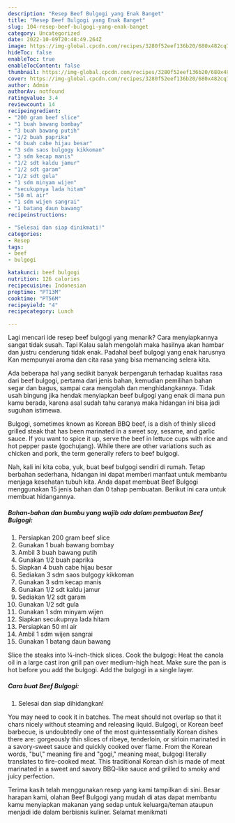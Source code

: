 ```yaml
---
description: "Resep Beef Bulgogi yang Enak Banget"
title: "Resep Beef Bulgogi yang Enak Banget"
slug: 104-resep-beef-bulgogi-yang-enak-banget
category: Uncategorized
date: 2022-10-09T20:48:49.264Z
image: https://img-global.cpcdn.com/recipes/3280f52eef136b20/680x482cq70/beef-bulgogi-foto-resep-utama.jpg
hideToc: false
enableToc: true
enableTocContent: false
thumbnail: https://img-global.cpcdn.com/recipes/3280f52eef136b20/680x482cq70/beef-bulgogi-foto-resep-utama.jpg
cover: https://img-global.cpcdn.com/recipes/3280f52eef136b20/680x482cq70/beef-bulgogi-foto-resep-utama.jpg
author: Admin
authorAv: notfound
ratingvalue: 3.4
reviewcount: 14
recipeingredient:
- "200 gram beef slice"
- "1 buah bawang bombay"
- "3 buah bawang putih"
- "1/2 buah paprika"
- "4 buah cabe hijau besar"
- "3 sdm saos bulgogy kikkoman"
- "3 sdm kecap manis"
- "1/2 sdt kaldu jamur"
- "1/2 sdt garam"
- "1/2 sdt gula"
- "1 sdm minyam wijen"
- "secukupnya lada hitam"
- "50 ml air"
- "1 sdm wijen sangrai"
- "1 batang daun bawang"
recipeinstructions:

- "Selesai dan siap dinikmati!"
categories:
- Resep
tags:
- beef
- bulgogi

katakunci: beef bulgogi 
nutrition: 126 calories
recipecuisine: Indonesian
preptime: "PT13M"
cooktime: "PT56M"
recipeyield: "4"
recipecategory: Lunch

---
```



Lagi mencari ide resep beef bulgogi yang menarik? Cara menyiapkannya sangat tidak susah. Tapi Kalau salah mengolah maka hasilnya akan hambar dan justru cenderung tidak enak. Padahal beef bulgogi yang enak harusnya Kan mempunyai aroma dan cita rasa yang bisa memancing selera kita.


Ada beberapa hal yang sedikit banyak berpengaruh terhadap kualitas rasa dari beef bulgogi, pertama dari jenis bahan, kemudian pemilihan bahan segar dan bagus, sampai cara mengolah dan menghidangkannya. Tidak usah bingung jika hendak menyiapkan beef bulgogi yang enak di mana pun kamu berada, karena asal sudah tahu caranya maka hidangan ini bisa jadi suguhan istimewa.

Bulgogi, sometimes known as Korean BBQ beef, is a dish of thinly sliced grilled steak that has been marinated in a sweet soy, sesame, and garlic sauce. If you want to spice it up, serve the beef in lettuce cups with rice and hot pepper paste (gochujang). While there are other variations such as chicken and pork, the term generally refers to beef bulgogi.


Nah, kali ini kita coba, yuk, buat beef bulgogi sendiri di rumah. Tetap berbahan sederhana, hidangan ini dapat memberi manfaat untuk membantu menjaga kesehatan tubuh kita. Anda dapat membuat Beef Bulgogi menggunakan 15 jenis bahan dan 0 tahap pembuatan. Berikut ini cara untuk membuat hidangannya.

<!--inarticleads1-->

##### Bahan-bahan dan bumbu yang wajib ada dalam pembuatan Beef Bulgogi:

1. Persiapkan 200 gram beef slice
1. Gunakan 1 buah bawang bombay
1. Ambil 3 buah bawang putih
1. Gunakan 1/2 buah paprika
1. Siapkan 4 buah cabe hijau besar
1. Sediakan 3 sdm saos bulgogy kikkoman
1. Gunakan 3 sdm kecap manis
1. Gunakan 1/2 sdt kaldu jamur
1. Sediakan 1/2 sdt garam
1. Gunakan 1/2 sdt gula
1. Gunakan 1 sdm minyam wijen
1. Siapkan secukupnya lada hitam
1. Persiapkan 50 ml air
1. Ambil 1 sdm wijen sangrai
1. Gunakan 1 batang daun bawang


Slice the steaks into ¼-inch-thick slices. Cook the bulgogi: Heat the canola oil in a large cast iron grill pan over medium-high heat. Make sure the pan is hot before you add the bulgogi. Add the bulgogi in a single layer. 

<!--inarticleads2-->

##### Cara buat Beef Bulgogi:


1. Selesai dan siap dihidangkan!

You may need to cook it in batches. The meat should not overlap so that it chars nicely without steaming and releasing liquid. Bulgogi, or Korean beef barbecue, is undoubtedly one of the most quintessentially Korean dishes there are: gorgeously thin slices of ribeye, tenderloin, or sirloin marinated in a savory-sweet sauce and quickly cooked over flame. From the Korean words, &#34;bul,&#34; meaning fire and &#34;gogi,&#34; meaning meat, bulgogi literally translates to fire-cooked meat. This traditional Korean dish is made of meat marinated in a sweet and savory BBQ-like sauce and grilled to smoky and juicy perfection. 

Terima kasih telah menggunakan resep yang kami tampilkan di sini. Besar harapan kami, olahan Beef Bulgogi yang mudah di atas dapat membantu kamu menyiapkan makanan yang sedap untuk keluarga/teman ataupun menjadi ide dalam berbisnis kuliner. Selamat menikmati

